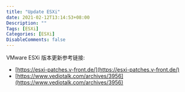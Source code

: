 ```yaml
---
title: "Update ESXi"
date: 2021-02-12T13:14:53+08:00
Description: ""
Tags: [ESXi]
Categories: [ESXi]
DisableComments: false
---
```


VMware ESXi 版本更新参考链接:

- [https://esxi-patches.v-front.de/](https://esxi-patches.v-front.de/)
- [https://www.vediotalk.com/archives/3956](https://www.vediotalk.com/archives/3956)
